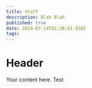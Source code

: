 ```yaml
---
title: Staff
description: Blah Blah
published: true
date: 2019-07-14T01:28:01.930Z
tags: 
---
```


# Header

Your content here. Test
